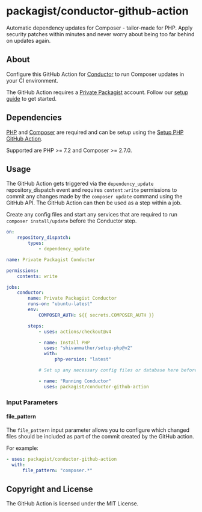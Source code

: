 # packagist/conductor-github-action

Automatic dependency updates for Composer - tailor-made for PHP. Apply security patches within minutes and never worry about being too far behind on updates again.

## About

Configure this GitHub Action for [Conductor](https://packagist.com/features/conductor) to run Composer updates in your CI environment.

The GitHub Action requires a [Private Packagist](https://packagist.com) account.
Follow our [setup guide](https://packagist.com/docs/conductor/getting-started) to get started.

## Dependencies

[PHP](https://www.php.net) and [Composer](https://getcomposer.org) are required and can be setup using the
[Setup PHP GitHub Action](https://github.com/shivammathur/setup-php).

Supported are PHP >= 7.2 and Composer >= 2.7.0.

## Usage

The GitHub Action gets triggered via the `dependency_update` repository_dispatch event and requires `content:write` permissions
to commit any changes made by the `composer update` command using the GitHub API. The GitHub Action can then be used as a step within a job.

Create any config files and start any services that are required to run `composer install/update` before the Conductor step.

```yaml
on:
    repository_dispatch:
        types:
            - dependency_update

name: Private Packagist Conductor

permissions:
    contents: write

jobs:
    conductor:
        name: Private Packagist Conductor
        runs-on: "ubuntu-latest"
        env:
            COMPOSER_AUTH: ${{ secrets.COMPOSER_AUTH }}

        steps:
            - uses: actions/checkout@v4

            - name: Install PHP
              uses: "shivammathur/setup-php@v2"
              with:
                  php-version: "latest"

            # Set up any necessary config files or database here before composer install is run

            - name: "Running Conductor"
              uses: packagist/conductor-github-action
```

### Input Parameters

#### file_pattern

The `file_pattern` input parameter allows you to configure which changed files should be included as part of the commit
created by the GitHub action.

For example:

```yaml
- uses: packagist/conductor-github-action
  with:
      file_pattern: "composer.*"
```

## Copyright and License

The  GitHub Action is licensed under the MIT License.
